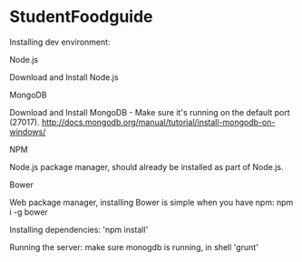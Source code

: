 StudentFoodguide
================

Installing dev environment:

Node.js

Download and Install Node.js

MongoDB

Download and Install MongoDB - Make sure it's running on the default port (27017).
http://docs.mongodb.org/manual/tutorial/install-mongodb-on-windows/

NPM

Node.js package manager, should already be installed as part of Node.js.

Bower

Web package manager, installing Bower is simple when you have npm: npm i -g bower

Installing dependencies: 'npm install'

Running the server: make sure monogdb is running, in shell 'grunt'